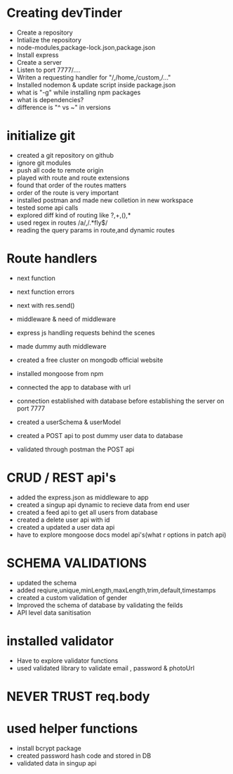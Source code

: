 # Creating devTinder

- Create a repository
- Intialize the repository
- node-modules,package-lock.json,package.json
- Install express
- Create a server
- Listen to port 7777/....
- Writen a requesting handler for "/,/home,/custom,/..."
- Installed nodemon & update script inside package.json
- what is "-g" while installing npm packages
- what is dependencies?
- difference is "^ vs ~" in versions


# initialize git
- created a git repository on github
- ignore git modules
- push all code to remote origin
- played with route and route extensions
- found that order of the routes matters
- order of the route is very important
- installed postman and made new colletion in new workspace
- tested some api calls
- explored diff kind of routing like ?,+,(),*
- used regex in routes /a/,/.*fly$/
- reading the query params in route,and dynamic routes

# Route handlers
- next function
- next function errors
- next with res.send()
- middleware & need of middleware
- express js handling requests behind the scenes
- made dummy auth middleware


- created a free cluster on mongodb official website
- installed mongoose from npm
- connected the app to database with url
- connection established with database before establishing the server on port 7777
- created a userSchema & userModel
- created a POST api to post dummy user data to database
- validated through postman the POST api

# CRUD / REST api's

- added the express.json as middleware to app
- created a singup api dynamic to recieve data from end user
- created a feed api to get all users from database
- created a delete user api with id
- created a updated a user data api
- have to explore mongoose docs model api's(what r options in patch api)

# SCHEMA VALIDATIONS
- updated the schema 
- added reqiure,unique,minLength,maxLength,trim,default,timestamps
- created a custom validation of gender
- Improved the schema of database by validating the feilds
- API level data sanitisation

# installed validator

- Have to explore validator functions
- used validated library to validate email , password & photoUrl

# NEVER TRUST req.body

# used helper functions

- install bcrypt package 
- created password hash code and stored in DB
- validated data in singup api